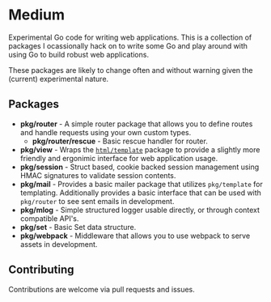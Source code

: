 # Medium

Experimental Go code for writing web applications. This is a collection of packages I ocassionally hack on to write some Go and play around with using Go to build robust web applications.

These packages are likely to change often and without warning given the (current) experimental nature.

## Packages

- **pkg/router** - A simple router package that allows you to define routes and handle requests using your own custom types.
  - **pkg/router/rescue** - Basic rescue handler for router.
- **pkg/view** - Wraps the [`html/template`](https://golang.org/pkg/html/template/) package to provide a slightly more friendly and ergonimic interface for web application usage.
- **pkg/session** - Struct based, cookie backed session management using HMAC signatures to validate session contents.
- **pkg/mail** - Provides a basic mailer package that utilizes `pkg/template` for templating. Additionally provides a basic interface that can be used with `pkg/router` to see sent emails in development.
- **pkg/mlog** - Simple structured logger usable directly, or through context compatible API's.
- **pkg/set** - Basic Set data structure.
- **pkg/webpack** - Middleware that allows you to use webpack to serve assets in development.

## Contributing

Contributions are welcome via pull requests and issues.
